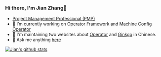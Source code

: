 ### Hi there, I'm Jian Zhang👋

- [Project Management Professional (PMP)](https://www.youracclaim.com/badges/77ff0c8d-cf6b-4532-b471-ba7263ff1113/public_url)
- 🔭 I’m currently working on [Operator Framework](https://github.com/operator-framework) and [Machine Config Operator](https://github.com/openshift/machine-config-operator)
- 👯 I'm maintaining two websites about [Operator](https://www.operator.org.cn/) and [Ginkgo](https://www.ginkgo.wiki) in Chinese.
- 💬 Ask me anything [here](https://github.com/jianzhangbjz/jianzhangbjz/issues)

<!--
**jianzhangbjz/jianzhangbjz** is a ✨ _special_ ✨ repository because its `README.md` (this file) appears on your GitHub profile.

Here are some ideas to get you started:

- 🔭 I’m currently working on ...
- 🌱 I’m currently learning ...
- 👯 I’m looking to collaborate on ...
- 🤔 I’m looking for help with ...
- 💬 Ask me about ...
- 📫 How to reach me: ...
- 😄 Pronouns: ...
- ⚡ Fun fact: ...
-->

[![Jian's github stats](https://github-readme-stats.vercel.app/api?username=jianzhangbjz&count_private=true&show_icons=true&theme=radical)](https://github.com/jianzhangbjz/github-readme-stats)
